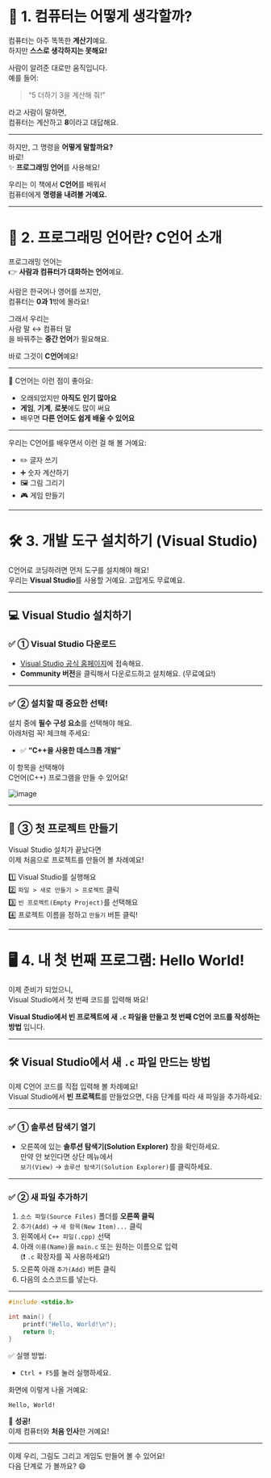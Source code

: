 # 👶 1. 컴퓨터는 어떻게 생각할까?

컴퓨터는 아주 똑똑한 **계산기**예요.  
하지만 **스스로 생각하지는 못해요!**

사람이 알려준 대로만 움직입니다.  
예를 들어:

> “5 더하기 3을 계산해 줘!”

라고 사람이 말하면,  
컴퓨터는 계산하고 **8**이라고 대답해요.

---

하지만, 그 명령을 **어떻게 말할까요?**  
바로!  
✨ **프로그래밍 언어**를 사용해요!

우리는 이 책에서 **C언어**를 배워서  
컴퓨터에게 **명령을 내려볼 거예요.**

---

# 💬 2. 프로그래밍 언어란? C언어 소개

프로그래밍 언어는  
👉 **사람과 컴퓨터가 대화하는 언어**예요.

사람은 한국어나 영어를 쓰지만,  
컴퓨터는 **0과 1**밖에 몰라요!

그래서 우리는  
사람 말 ↔️ 컴퓨터 말  
을 바꿔주는 **중간 언어**가 필요해요.

바로 그것이 **C언어**예요!

---

🧩 C언어는 이런 점이 좋아요:

- 오래되었지만 **아직도 인기 많아요**
- **게임**, **기계**, **로봇**에도 많이 써요
- 배우면 **다른 언어도 쉽게 배울 수 있어요**

---

우리는 C언어를 배우면서 이런 걸 해 볼 거예요:

- ✏️ 글자 쓰기
- ➕ 숫자 계산하기
- 🖼️ 그림 그리기
- 🎮 게임 만들기

---
# 🛠️ 3. 개발 도구 설치하기 (Visual Studio)

C언어로 코딩하려면 먼저 도구를 설치해야 해요!  
우리는 **Visual Studio**를 사용할 거예요.
고맙게도 무료예요.

---

## 💻 Visual Studio 설치하기

### ✅ ① Visual Studio 다운로드

- [Visual Studio 공식 홈페이지](https://visualstudio.microsoft.com/ko/)에 접속해요.
- **Community 버전**을 클릭해서 다운로드하고 설치해요. (무료예요!)

---

### ✅ ② 설치할 때 중요한 선택!

설치 중에 **필수 구성 요소**를 선택해야 해요.  
아래처럼 꼭! 체크해 주세요:

- ✅ **“C++을 사용한 데스크톱 개발”**

이 항목을 선택해야  
C언어(C++) 프로그램을 만들 수 있어요!

![image](https://github.com/user-attachments/assets/f3a9f1cf-fbaa-437c-a04a-525a58065d9b)


---

## 📂 ③ 첫 프로젝트 만들기

Visual Studio 설치가 끝났다면  
이제 처음으로 프로젝트를 만들어 볼 차례예요!

1️⃣ Visual Studio를 실행해요  
2️⃣ `파일 > 새로 만들기 > 프로젝트` 클릭  
3️⃣ `빈 프로젝트(Empty Project)`를 선택해요  
4️⃣ 프로젝트 이름을 정하고 `만들기` 버튼 클릭!

---

# 🖥️ 4. 내 첫 번째 프로그램: Hello World!

이제 준비가 되었으니,  
Visual Studio에서 첫 번째 코드를 입력해 봐요!

 **Visual Studio에서 빈 프로젝트에 새 `.c` 파일을 만들고 첫 번째 C언어 코드를 작성하는 방법** 입니다.

---

## 🛠️ Visual Studio에서 새 `.c` 파일 만드는 방법

이제 C언어 코드를 직접 입력해 볼 차례예요!  
Visual Studio에서 **빈 프로젝트**를 만들었으면, 다음 단계를 따라 새 파일을 추가하세요:

---

### ✅ ① 솔루션 탐색기 열기

- 오른쪽에 있는 **솔루션 탐색기(Solution Explorer)** 창을 확인하세요.  
  만약 안 보인다면 상단 메뉴에서  
  `보기(View)` → `솔루션 탐색기(Solution Explorer)`를 클릭하세요.

---

### ✅ ② 새 파일 추가하기

1. `소스 파일(Source Files)` 폴더를 **오른쪽 클릭**  
2. `추가(Add)` → `새 항목(New Item)...` 클릭  
3. 왼쪽에서 `C++ 파일(.cpp)` 선택  
4. 아래 `이름(Name)`을 `main.c` 또는 원하는 이름으로 입력  
   (❗ `.c` 확장자를 꼭 사용하세요!)  
5. 오른쪽 아래 `추가(Add)` 버튼 클릭
6. 다음의 소스코드를 넣는다.
---

```c
#include <stdio.h>

int main() {
    printf("Hello, World!\n");
    return 0;
}
```

✅ 실행 방법:  
- `Ctrl + F5`를 눌러 실행하세요.

화면에 이렇게 나올 거예요:

```
Hello, World!
```

🎉 **성공!**  
이제 컴퓨터와 **처음 인사**한 거예요!

---

이제 우리, 그림도 그리고 게임도 만들어 볼 수 있어요!  
다음 단계로 가 볼까요? 😄

